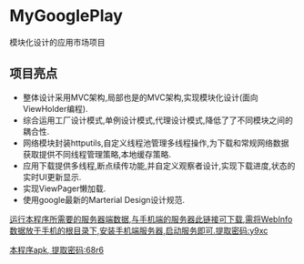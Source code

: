 # MyGooglePlay
模块化设计的应用市场项目

## 项目亮点

* 整体设计采用MVC架构,局部也是的MVC架构,实现模块化设计(面向ViewHolder编程).
* 综合运用工厂设计模式,单例设计模式,代理设计模式,降低了了不同模块之间的耦合性.
* 网络模块封装httputils,自定义线程池管理多线程操作,为下载和常规网络数据获取提供不同线程管理策略,本地缓存策略.
* 应用下载提供多线程,断点续传功能,并自定义观察者设计,实现下载进度,状态的实时UI更新显示.
* 实现ViewPager懒加载.
* 使用google最新的Marterial Design设计规范.

[运行本程序所需要的服务器端数据,与手机端的服务器此链接可下载,需将WebInfo数据放于手机的根目录下,安装手机端服务器,启动服务即可.提取密码:y9xc][1]

[本程序apk, 提取密码:68r6][2]

[1]: http://pan.baidu.com/s/1c13Zxlu
[2]: http://pan.baidu.com/s/1bp8vzpP